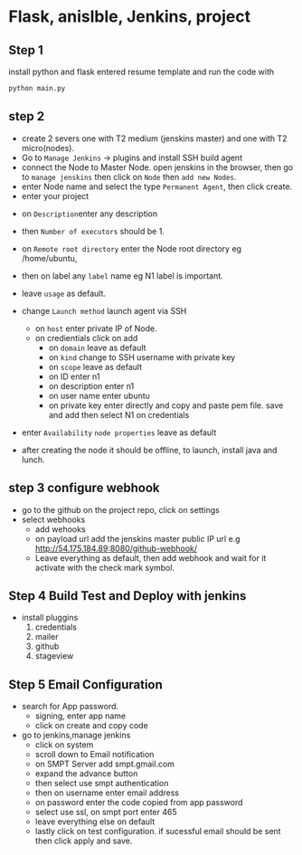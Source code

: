 # Flask, anislble, Jenkins, project 

## Step 1
install python and flask
entered resume template and run the code with
```bash 
python main.py 
```
## step 2 
* create 2 severs one with T2 medium (jenskins master) and one with T2 micro(nodes).
* Go to `Manage Jenkins` -> plugins and install SSH build agent 
* connect the Node to Master Node. open jenskins in the browser, then go to `manage jenskins` then click on `Node` then `add new Nodes`.
* enter Node name and select the type `Permanent Agent`, then click create.
* enter your project 
- on `Description`enter any description
- then `Number of executors` should be 1. 
- on `Remote root directory` enter the Node root directory eg /home/ubuntu, 
- then on label any `label` name eg N1 label is important. 
 - leave `usage` as default.
 - change  `Launch method` launch agent via SSH 
    - on `host` enter private IP of Node.
    -  on credientials click on add 
        - on `domain` leave as default 
        - on `kind` change to SSH username with private key
        - on `scope` leave as default
        - on ID enter n1 
        - on description enter n1 
        - on user name enter ubuntu 
        - on private key enter directly and copy and paste pem file. save and add then select N1 on credentials
        

- enter   `Availability` `node properties` leave as default
- after creating the node it should be offline, to launch, install java and lunch. 

## step 3 configure webhook

- go to the github on the project repo, click on settings
- select webhooks
   - add wehooks 
   - on payload url add the jenskins master public IP url e.g http://54.175.184.89:8080/github-webhook/
   - Leave everything as default, then add webhook and wait for it activate with the check mark symbol.

## Step 4 Build Test and Deploy with jenkins
 - install pluggins 
    1. credentials 
    2. mailer
    3. github
    4. stageview 

## Step 5 Email Configuration
 - search for App password. 
   - signing, enter app name
   - click on create and copy code
- go to jenkins,manage jenkins
   - click on system 
   - scroll down to Email notification 
    - on SMPT Server add smpt.gmail.com
    - expand the advance button 
    - then select use smpt authentication
     - then on username enter email address 
     - on password enter the code copied from app password
     - select use ssl, on smpt port enter 465
     - leave everything else on default 
     - lastly click on test configuration. if sucessful email should be sent then click apply and save.
